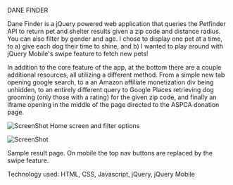 DANE FINDER


Dane Finder is a jQuery powered web application that queries the Petfinder API to return pet and shelter results given a zip code and distance radius. You can also filter 
by gender and age. I chose to display one pet at a time, to a) give each dog their time to shine, and b) I wanted to play around with jQuery Mobile's swipe feature to fetch
new pets!

In addition to the core feature of the app, at the bottom there are a couple additional resources, all utilizing a different method. From a simple new tab opening google search, to a an Amazon affiliate monetization div being unhidden, to an entirely different query to Google Places retrieving dog grooming (only those with a rating) for the given zip code, and finally an iframe opening in the middle of the page directed to the ASPCA donation page.


![ScreenShot](https://raw.github.com/{dhart86}/{DaneFinder}/{blob}/{master}/{readScreen.jpg})
Home screen and filter options


![ScreenShot](https://raw.github.com/dhart86/DaneFinder/blob/master/readScreen2.jpg)

Sample result page. On mobile the top nav buttons are replaced by the swipe feature. 


Technology used: HTML, CSS, Javascript, jQuery, jQuery Mobile